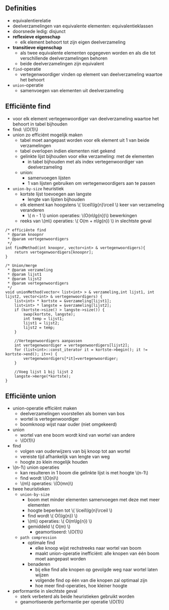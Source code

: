 
## Definities

* equivalentierelatie
* deelverzamelingen van equivalente elementen: equivalentieklassen
* doorsnede ledig: disjunct
* **reflexieve eigenschap**
    * elk element behoort tot zijn eigen deelverzameling
* **transitieve eigenschap**
    * als twee equivalente elementen opgegeven worden en als die tot verschillende deelverzamelingen behoren
    * beide deelverzamelingen zijn equivalent
* `find`-operatie
    * vertegenwoordiger vinden op element  van deelverzameling waartoe het behoort
* `union`-operatie
    * samenvoegen van elementen uit deelverzameling

## Efficiënte find

* voor elk element vertegenwoordiger  van deelverzameling waartoe het behoort in tabel bijhouden
* find: \\(O(1)\\)
* union zo efficiënt mogelijk maken
    * tabel moet aangepast worden voor elk element uit 1 van beide verzamelingen
    * tabel overlopen indien elementen niet gekend
    * gelinkte lijst bijhouden voor elke verzameling: met  de elementen
        * in tabel bijhouden met als index vertegenwoordiger van deelverzameling
    * union:
        * samenvoegen lijsten
        * 1 van lijsten gebruiken om vertegenwoordigers aan te passen
* `union-by-size` heuristiek
    * kortste lijst toevoegen aan langste
        * lengte van lijsten bijhouden
    * elk element kan hoogstens \\( \lceil\lg{n}\rceil \\) keer van verzameling veranderen
        * \\( n - 1 \\) union operaties: \\(O(n\lg{n})\\) bewerkingen
    * reeks van \\(m\\) operaties: \\( O(m + n\lg{n}) \\) in slechtste geval


```
/* efficiënte find
 * @param knoopnr
 * @param vertegenwoordigers
 */
int findMethod(int knoopnr, vector<int> & vertegenwoordigers){
    return vertegenwoordigers[knoopnr];
}

/* Union/merge
 * @param verzameling
 * @param lijst1
 * @param lijst2
 * @param vertegenwoordigers
 */
void unionMethod(vector< list<int> > & verzameling,int lijst1, int lijst2, vector<int> & vertegenwoordigers) {
    list<int> * kortste = &verzameling[lijst1];
    list<int> * langste = &verzameling[lijst2];
    if (kortste->size() > langste->size()) {
        swap(kortste, langste);
        int temp = lijst1;
        lijst1 = lijst2;
        lijst2 = temp;
    }
    
    //Vertegenwoordigers aanpassen
    int vertegenwoordiger = vertegenwoordigers[lijst2];
    for (list<int>::const_iterator it = kortste->begin(); it != kortste->end(); it++) {
        vertegenwoordigers[*it]=vertegenwoordiger;
    }
    
    //Voeg lijst 1 bij lijst 2
    langste->merge(*kortste);
}
```
## Efficiënte union

* union-operatie efficiënt maken
    * deelverzamelingen voorstellen als bomen van bos
    * wortel is vertegenwoordiger
    * boomknoop wijst naar ouder (niet omgekeerd)
* union
    * wortel van ene boom wordt kind van wortel van andere
    * \\(O(1)\\)
* find
    * volgen van ouderwijzers van bij knoop tot aan wortel
    * vereiste tijd afhankelijk van lengte van weg
    * hoogte zo klein mogelijk houden
* \\(n-1\\) union operaties
    * kan resulteren in 1 boom die gelinkte lijst is met hoogte \\(n-1\\)
    * find wordt \\(O(n)\\)
    * \\(m\\) operaties: \\(O(mn)\\)
* twee heuristieken
    * `union-by-size`
        * boom met minder elementen samenvoegen met deze met meer elementen
        * hoogte beperken tot \\( \lceil\lg{n}\rceil \\)
        * find wordt \\( O(\lg{n}) \\)
        * \\(m\\) operaties: \\( O(m\lg{n}) \\)
        * gemiddeld \\( O(m) \\)
            * geamortiseerd: \\(O(1)\\)
    * `path compression`
        * optimale find
            * elke knoop wijst rechstreeks naar wortel van boom
            * maakt union-operatie inefficiënt: alle knopen van één boom moet aangepast worden
        * benaderen
            * bij elke find alle knopen op gevolgde weg naar wortel laten wijzen
            * volgende find op één van die knopen zal optimaal zijn
            * hoe meer find-operaties, hoe kleiner hoogte
* performantie in slechtste geval
    * sterk verbeterd als beide heuristieken gebruikt worden
    * geamortiseerde performantie per operatie \\(O(1)\\) 

